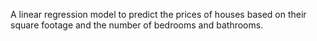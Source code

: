 A linear regression model to predict the prices of houses based on their square footage and the number of bedrooms and bathrooms. 
